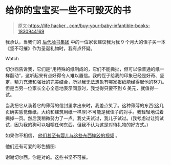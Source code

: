 # 给你的宝宝买一些不可毁灭的书

> 原文:[https://life hacker . com/buy-your-baby-infantible-books-1830944169](https://lifehacker.com/buy-your-baby-indestructible-books-1830944169)

我承认，当我们的 [后代脸书集团](https://www.facebook.com/groups/2018785615043946/) 中的一位家长建议我为我 9 个月大的侄子买一本《坚不可摧》作为圣诞礼物时，我有点怀疑。

Watch

切尔西告诉我，它们是“用特殊的纸制成的，它们不能撕扯，但可以像普通的纸一样翻动”，这听起来有点好得令人难以置信。我的侄子给我的印象已经是好奇、坚定、精力充沛和强壮的完美结合，所以我无法想象有哪家报纸能经得起他的努力。但是当另一位家长全心全意地表示同意时，我觉得只要不到 6 美元，就值得一试。

当我把它从装着它的薄薄的信封里拿出来时，我差点笑了。这种薄薄的东西(这几页确实感觉像纸，大约和建筑用纸一样厚)不可能是我侄子的对手。我轻轻地试着撕掉一页。然后我稍微努力了一点。我丈夫试过，我儿子试过。(我考虑过让狗试试，因为我的狗可以咀嚼任何东西，但我不认为这是对待礼物的好方式。)

如果你不相信， [他们甚至有婴儿与这些东西摔跤的视频](https://www.workman.com/brands/indestructibles#video) 。

他们还有可爱的彩色插图:

谢谢切尔西。你是对的。这些书坚不可摧。